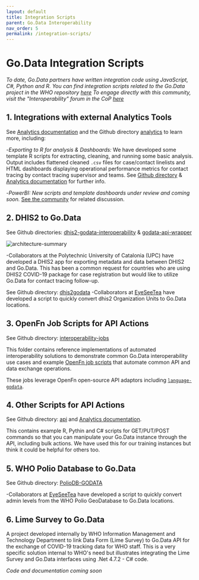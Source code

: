 ```yaml
---
layout: default
title: Integration Scripts
parent: Go.Data Interoperability
nav_order: 5
permalink: /integration-scripts/
---
```


# Go.Data Integration Scripts
_To date, Go.Data partners have written integration code using JavaScript, C#, Python and R. You can find integration scripts related to the Go.Data project in the WHO repository [here](https://github.com/WorldHealthOrganization?q=go-data&type=&language=)_
_To engage directly with this community, visit the "Interoperability" forum in the CoP [here](https://community-godata.who.int/topics/interoperability/5fd8ec64f5c77e114e6c6823)_

## 1. Integrations with external Analytics Tools
See [Analytics documentation](https://worldhealthorganization.github.io/godata/analytics/) and the Github directory [analytics](https://github.com/WorldHealthOrganization/godata/tree/master/analytics) to learn more, including:

-*Exporting to R for analysis & Dashboards:* We have developed some template R scripts for extracting, cleaning, and running some basic analysis. Output includes flattened cleaned `.csv` files for case/contact linelists and HTML dashboards displaying operational performance metrics for contact tracing by contact tracing supervisor and teams. See 
[Github directory](https://github.com/WorldHealthOrganization/godata/tree/master/analytics/r-reporting) & [Analytics documentation](https://worldhealthorganization.github.io/godata/analytics/) for further info.

-*PowerBI:* _New scripts and template dashboards under review and coming soon._ [See the community](https://community-godata.who.int/conversations/dashboards-and-analysis/connecting-power-bi-through-api/5f8033acbd255079ca8ce356) for related discussion. 

## 2. DHIS2 to Go.Data
See Github directories: [dhis2-godata-interoperability](https://github.com/WorldHealthOrganization/dhis2-godata-interoperability) & [godata-api-wrapper](https://github.com/WorldHealthOrganization/godata-api-wrapper)

![architecture-summary](../assets/dhis2togodata.PNG)

-Collaborators at the Polytechnic University of Catalonia (UPC) have developed a DHIS2 app for exporting metadata and data between DHIS2 and Go.Data. This has been a common request for countries who are using DHIS2 COVID-19 package for case registration but would like to utilize Go.Data for contact tracing follow-up. 

See Github directory: [dhis2godata](https://github.com/WorldHealthOrganization/WIDP-DHIS2-scripts/tree/master/dhis2godata)
-Collaborators at [EyeSeeTea](https://github.com/EyeSeeTea) have developed a script to quickly convert dhis2 Organization Units to Go.Data locations.

## 3. OpenFn Job Scripts for API Actions
See Github directory: [interoperability-jobs](https://github.com/WorldHealthOrganization/godata/tree/master/interoperability-jobs)

This folder contains reference implementations of automated interoperability solutions to demonstrate common Go.Data interoperability 
use cases and example [OpenFn job scripts](https://docs.openfn.org/documentation.html#jobs) that automate common API and data exchange operations. 

These jobs leverage OpenFn open-source API adaptors including [`language-godata`](https://github.com/WorldHealthOrganization/language-godata/).

## 4. Other Scripts for API Actions
See Github directory: [api](https://github.com/WorldHealthOrganization/godata/tree/master/api) and [Analytics documentation](https://worldhealthorganization.github.io/godata/analytics/).

This contains example R, Pythin and C# scripts for GET/PUT/POST commands so that you can manipulate your Go.Data instance through the API, including bulk actions. We have used this for our training instances but think it could be helpful for others too.

## 5. WHO Polio Database to Go.Data
See Github directory: [PolioDB-GODATA](https://github.com/EyeSeeTea/WHO-scripts)

-Collaborators at [EyeSeeTea](https://github.com/EyeSeeTea) have developed a script to quickly convert admin levels from the WHO Polio GeoDatabase to Go.Data locations.

## 6. Lime Survey to Go.Data
A project developed internally by WHO Information Management and Technology Department to link Data Form (Lime Survey) to Go.Data API for the exchange of COVID-19 tracking data for WHO staff. This is a very specific solution internal to WHO's need but illustrates integrating the Lime Survey and Go.Data interfaces using .Net 4.7.2 - C# code. 

_Code and documentation coming soon_
